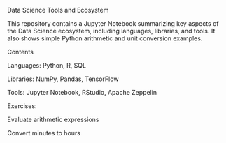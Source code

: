 Data Science Tools and Ecosystem

This repository contains a Jupyter Notebook summarizing key aspects of the Data Science ecosystem, including languages, libraries, and tools. It also shows simple Python arithmetic and unit conversion examples.

Contents

Languages: Python, R, SQL

Libraries: NumPy, Pandas, TensorFlow

Tools: Jupyter Notebook, RStudio, Apache Zeppelin

Exercises:

Evaluate arithmetic expressions

Convert minutes to hours
